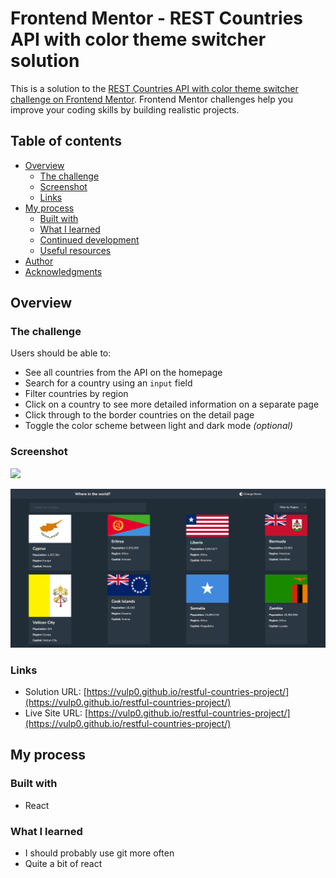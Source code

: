 # Frontend Mentor - REST Countries API with color theme switcher solution

This is a solution to the [REST Countries API with color theme switcher challenge on Frontend Mentor](https://www.frontendmentor.io/challenges/rest-countries-api-with-color-theme-switcher-5cacc469fec04111f7b848ca). Frontend Mentor challenges help you improve your coding skills by building realistic projects. 

## Table of contents

- [Overview](#overview)
  - [The challenge](#the-challenge)
  - [Screenshot](#screenshot)
  - [Links](#links)
- [My process](#my-process)
  - [Built with](#built-with)
  - [What I learned](#what-i-learned)
  - [Continued development](#continued-development)
  - [Useful resources](#useful-resources)
- [Author](#author)
- [Acknowledgments](#acknowledgments)


## Overview

### The challenge

Users should be able to:

- See all countries from the API on the homepage
- Search for a country using an `input` field
- Filter countries by region
- Click on a country to see more detailed information on a separate page
- Click through to the border countries on the detail page
- Toggle the color scheme between light and dark mode *(optional)*

### Screenshot

![](./screenshot.jpg)

![Desktop site preview](./sc.png)

### Links

- Solution URL: [https://vulp0.github.io/restful-countries-project/](https://vulp0.github.io/restful-countries-project/)
- Live Site URL: [https://vulp0.github.io/restful-countries-project/](https://vulp0.github.io/restful-countries-project/)

## My process

### Built with

- React

### What I learned

 - I should probably use git more often
 - Quite a bit of react

